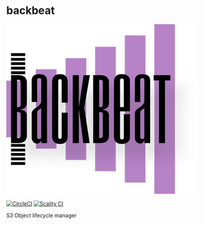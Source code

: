 # backbeat

![backbeat logo](res/backbeat-logo.png)

[![CircleCI](https://circleci.com/gh/scality/backbeat.svg?style=shield&circle-token=fd143f616d7397eebe2770802e4030e56b31c595)](https://circleci.com/gh/scality/backbeat)
[![Scality CI](http://ci.ironmann.io/gh/scality/backbeat.svg?style=shield&circle-token=32e5dfd968e673450c44f0a255d1a812bae9b00c)](http://ci.ironmann.io/gh/scality/backbeat)


S3 Object lifecycle manager

